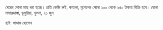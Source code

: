 ঘেরের পোনা মাছ ধরা হচ্ছে। প্রতি কেজি রুই, কাতলা, মৃগেলের পোনা ২০০ থেকে ২৫০ টাকায় বিক্রি হবে। ঘোনা মাদারডাঙ্গা, ডুমুরিয়া, খুলনা, ২১ জুন

ছবি: সাদ্দাম হোসেন
